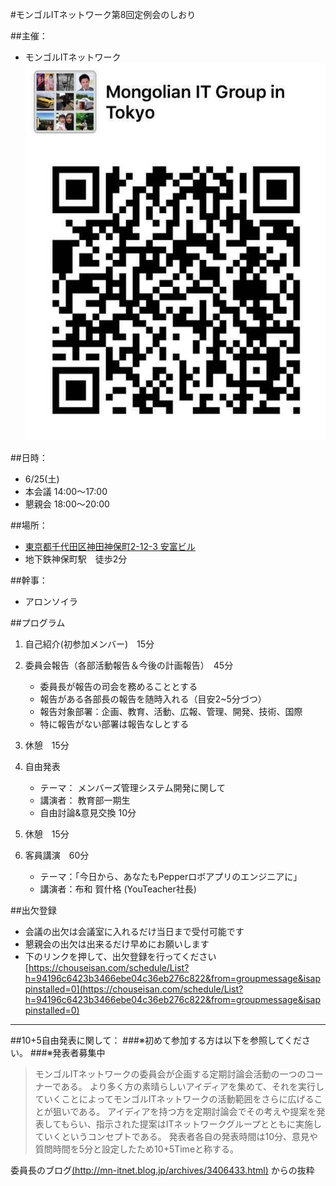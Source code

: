 #モンゴルITネットワーク第8回定例会のしおり

##主催：
- モンゴルITネットワーク  
![グループのQRコード](./group.png)  

##日時：
- 6/25(土)  
- 本会議 14:00～17:00
- 懇親会 18:00～20:00

##場所：
- [東京都千代田区神田神保町2-12-3 安富ビル](https://www.google.co.jp/maps/place/%E3%80%92101-0051+%E6%9D%B1%E4%BA%AC%E9%83%BD%E5%8D%83%E4%BB%A3%E7%94%B0%E5%8C%BA%E7%A5%9E%E7%94%B0%E7%A5%9E%E4%BF%9D%E7%94%BA%EF%BC%92%E4%B8%81%E7%9B%AE+%E5%AE%89%E5%AF%8C%E3%83%93%E3%83%AB/@35.696587,139.7565839,19z/data=!4m13!1m7!3m6!1s0x60188c140e24539f:0x871eb5a1c9447067!2z44CSMTAxLTAwNTEg5p2x5Lqs6YO95Y2D5Luj55Sw5Yy656We55Sw56We5L-d55S677yS5LiB55uu77yR77yS4oiS77yT!3b1!8m2!3d35.6965386!4d139.7566921!3m4!1s0x60188c140ff3e479:0x6f4cc4a317675c33!8m2!3d35.696587!4d139.7568821) 
- 地下鉄神保町駅　徒歩2分

##幹事：
- アロンソイラ

##プログラム
1. 自己紹介(初参加メンバー)　15分

1. 委員会報告（各部活動報告＆今後の計画報告）　45分
    - 委員長が報告の司会を務めることとする
    - 報告がある各部長の報告を随時入れる（目安2~5分づつ）
    - 報告対象部署：企画、教育、活動、広報、管理、開発、技術、国際
    - 特に報告がない部署は報告なしとする

1. 休憩　15分

1. 自由発表  

    - テーマ： メンバーズ管理システム開発に関して
    - 講演者： 教育部一期生
    - 自由討論&意見交換 10分

1. 休憩　15分

1. 客員講演　60分
    - テーマ：「今日から、あなたもPepperロボアプリのエンジニアに」  
    - 講演者：布和 賀什格 (YouTeacher社長)

##出欠登録
- 会議の出欠は会議室に入れるだけ当日まで受付可能です
- 懇親会の出欠は出来るだけ早めにお願いします
- 下のリンクを押して、出欠登録を行ってください  
[https://chouseisan.com/schedule/List?h=94196c6423b3466ebe04c36eb276c822&from=groupmessage&isappinstalled=0](https://chouseisan.com/schedule/List?h=94196c6423b3466ebe04c36eb276c822&from=groupmessage&isappinstalled=0)


***
##10+5自由発表に関して：
###※初めて参加する方は以下を参照してください。
###※発表者募集中

>モンゴルITネットワークの委員会が企画する定期討論会活動の一つのコーナーである。
より多く方の素晴らしいアイディアを集めて、それを実行していくことによってモンゴルITネットワークの活動範囲をさらに広げることが狙いである。
>アイディアを持つ方を定期討論会でその考えや提案を発表してもらい、指示された提案はITネットワークグループとともに実施していくというコンセプトである。
>発表者各自の発表時間は10分、意見や質問時間を5分と設定したため10+5Timeと称する。

委員長のブログ[(http://mn-itnet.blog.jp/archives/3406433.html)](http://mn-itnet.blog.jp/archives/3406433.html) からの抜粋